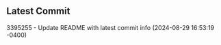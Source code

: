 
## Latest Commit
3395255 - Update README with latest commit info (2024-08-29 16:53:19 -0400) <Yunxi-Zhou>
